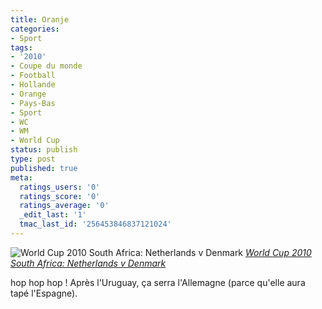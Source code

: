 ```yaml
---
title: Oranje
categories:
- Sport
tags:
- '2010'
- Coupe du monde
- Football
- Hollande
- Orange
- Pays-Bas
- Sport
- WC
- WM
- World Cup
status: publish
type: post
published: true
meta:
  ratings_users: '0'
  ratings_score: '0'
  ratings_average: '0'
  _edit_last: '1'
  tmac_last_id: '256453846837121024'
---
```

<img src="https://farm5.static.flickr.com/4020/4699631349_c2368c3908.jpg" alt="World Cup 2010 South Africa: Netherlands v Denmark" />
<em><a title="photo sharing" href="https://www.flickr.com/photos/ryusha/4699631349/">World Cup 2010 South Africa: Netherlands v Denmark</a></em>

hop hop hop !
Après l'Uruguay, ça serra l'Allemagne (parce qu'elle aura tapé l'Espagne).
